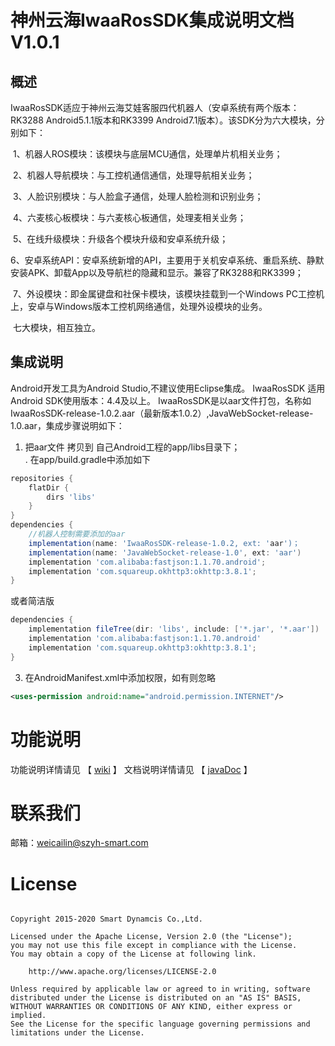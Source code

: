 # 神州云海IwaaRosSDK集成说明文档V1.0.1

## 概述

​	IwaaRosSDK适应于神州云海艾娃客服四代机器人（安卓系统有两个版本：RK3288 Android5.1.1版本和RK3399 Android7.1版本）。该SDK分为六大模块，分别如下：

​	1、机器人ROS模块：该模块与底层MCU通信，处理单片机相关业务；

​	2、机器人导航模块：与工控机通信通信，处理导航相关业务；

​	3、人脸识别模块：与人脸盒子通信，处理人脸检测和识别业务；

​	4、六麦核心板模块：与六麦核心板通信，处理麦相关业务；

​    5、在线升级模块：升级各个模块升级和安卓系统升级；

​    6、安卓系统API：安卓系统新增的API，主要用于关机安卓系统、重启系统、静默安装APK、卸载App以及导航栏的隐藏和显示。兼容了RK3288和RK3399；

​    7、外设模块：即金属键盘和社保卡模块，该模块挂载到一个Windows PC工控机上，安卓与Windows版本工控机网络通信，处理外设模块的业务。

​ 七大模块，相互独立。


## 集成说明

Android开发工具为Android Studio,不建议使用Eclipse集成。
IwaaRosSDK 适用Android SDK使用版本：4.4及以上。
IwaaRosSDK是以aar文件打包，名称如IwaaRosSDK-release-1.0.2.aar（最新版本1.0.2）,JavaWebSocket-release-1.0.aar，集成步骤说明如下：

1. 把aar文件 拷贝到 自己Android工程的app/libs目录下；  
	.  在app/build.gradle中添加如下	 

```groovy
repositories {
	flatDir {
		dirs 'libs'
	}
}
dependencies {
	//机器人控制需要添加的aar
	implementation(name: 'IwaaRosSDK-release-1.0.2, ext: 'aar')；
	implementation(name: 'JavaWebSocket-release-1.0', ext: 'aar')
	implementation 'com.alibaba:fastjson:1.1.70.android';
	implementation 'com.squareup.okhttp3:okhttp:3.8.1';
}
```

或者简洁版

```groovy
dependencies {
	implementation fileTree(dir: 'libs', include: ['*.jar', '*.aar'])
	implementation 'com.alibaba:fastjson:1.1.70.android'
	implementation 'com.squareup.okhttp3:okhttp:3.8.1';
}
```

3. 在AndroidManifest.xml中添加权限，如有则忽略 

```xml
<uses-permission android:name="android.permission.INTERNET"/>
```

# 功能说明

功能说明详情请见   【 [wiki](https://github.com/SmartDynamics-SZYH/IwaaRosSDKSample/wiki/IwaaRosSDK概述和集成说明) 】
文档说明详情请见   【 [javaDoc](https://szyh-smartdynamics.github.io) 】



# 联系我们

邮箱：weicailin@szyh-smart.com

# License
 ```
  
Copyright 2015-2020 Smart Dynamcis Co.,Ltd.

Licensed under the Apache License, Version 2.0 (the "License");
you may not use this file except in compliance with the License.
You may obtain a copy of the License at following link.

     http://www.apache.org/licenses/LICENSE-2.0

Unless required by applicable law or agreed to in writing, software
distributed under the License is distributed on an "AS IS" BASIS,
WITHOUT WARRANTIES OR CONDITIONS OF ANY KIND, either express or implied.
See the License for the specific language governing permissions and
limitations under the License.
 ```
